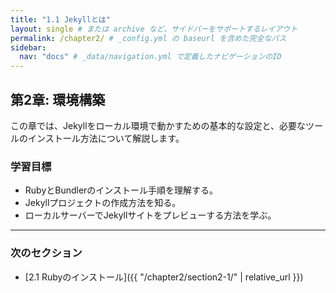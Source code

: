 ```yaml
---
title: "1.1 Jekyllとは"
layout: single # または archive など、サイドバーをサポートするレイアウト
permalink: /chapter2/ # _config.yml の baseurl を含めた完全なパス
sidebar:
  nav: "docs" # _data/navigation.yml で定義したナビゲーションのID
---
```


## 第2章: 環境構築

この章では、Jekyllをローカル環境で動かすための基本的な設定と、必要なツールのインストール方法について解説します。

### 学習目標

* RubyとBundlerのインストール手順を理解する。
* Jekyllプロジェクトの作成方法を知る。
* ローカルサーバーでJekyllサイトをプレビューする方法を学ぶ。

---

### 次のセクション

* [2.1 Rubyのインストール]({{ "/chapter2/section2-1/" | relative_url }})